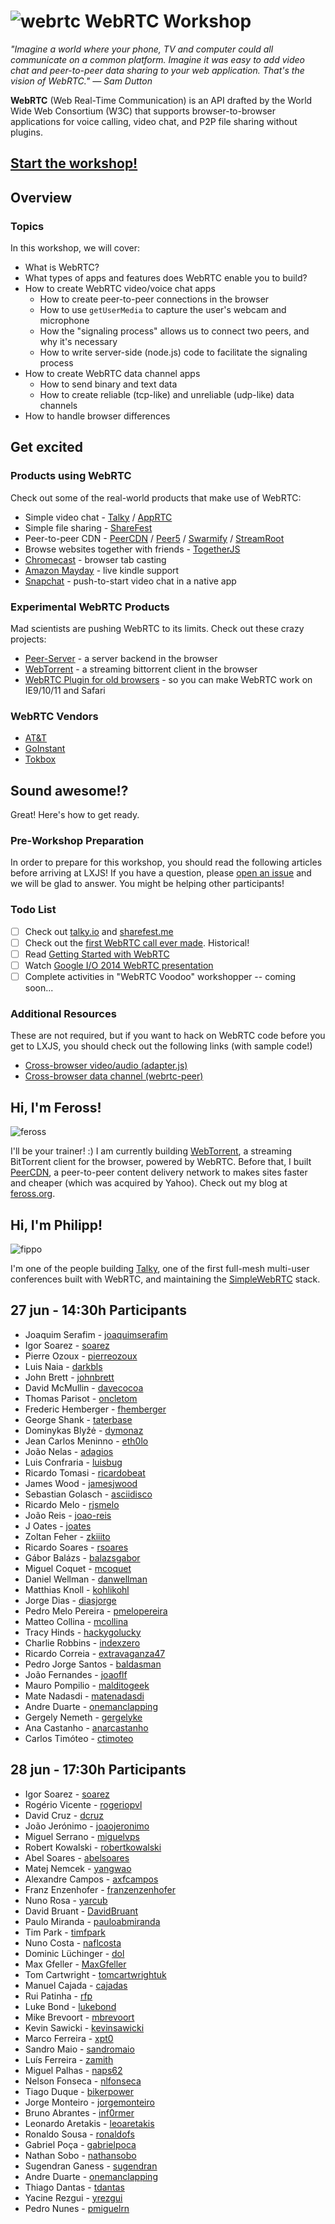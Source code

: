 # ![webrtc](http://www.webrtc.org/_/rsrc/1318870658554/config/customLogo.gif?revision=8) WebRTC Workshop

*"Imagine a world where your phone, TV and computer could all communicate on a common platform. Imagine it was easy to add video chat and peer-to-peer data sharing to your web application. That's the vision of WebRTC." — Sam Dutton*

**WebRTC** (Web Real-Time Communication) is an API drafted by the World Wide Web Consortium (W3C) that supports browser-to-browser applications for voice calling, video chat, and P2P file sharing without plugins.

## [Start the workshop!](WORKSHOP.md)

## Overview

### Topics

In this workshop, we will cover:

- What is WebRTC?
- What types of apps and features does WebRTC enable you to build?
- How to create WebRTC video/voice chat apps
  - How to create peer-to-peer connections in the browser
  - How to use `getUserMedia` to capture the user's webcam and microphone
  - How the "signaling process" allows us to connect two peers, and why it's necessary
  - How to write server-side (node.js) code to facilitate the signaling process
- How to create WebRTC data channel apps
  - How to send binary and text data
  - How to create reliable (tcp-like) and unreliable (udp-like) data channels
- How to handle browser differences

## Get excited

### Products using WebRTC

Check out some of the real-world products that make use of WebRTC:

- Simple video chat - [Talky](http://talky.io/) / [AppRTC](https://apprtc.appspot.com/)
- Simple file sharing - [ShareFest](http://sharefest.me)
- Peer-to-peer CDN - [PeerCDN](http://peercdn.com) / [Peer5](http://peer5.com) / [Swarmify](http://swarmify.com/) / [StreamRoot](http://www.streamroot.io/)
- Browse websites together with friends - [TogetherJS](https://togetherjs.com/)
- [Chromecast](http://www.webrtcworld.com/topics/from-the-experts/articles/347900-chromecast-webrtc.htm) - browser tab casting
- [Amazon Mayday](http://webrtchacks.com/mayday-trace/) - live kindle support
- [Snapchat](http://www.webrtcworld.com/topics/webrtc-world/articles/378013-wheelings-dealings-snapchat-acquires-webrtc-company-addlive.htm) - push-to-start video chat in a native app

### Experimental WebRTC Products

Mad scientists are pushing WebRTC to its limits. Check out these crazy projects:

- [Peer-Server](http://www.peer-server.com/) - a server backend in the browser
- [WebTorrent](http://webtorrent.io) - a streaming bittorrent client in the browser
- [WebRTC Plugin for old browsers](https://temasys.atlassian.net/wiki/display/TWPP/WebRTC+Plugins) - so you can make WebRTC work on IE9/10/11 and Safari

### WebRTC Vendors

- [AT&T](https://js.att.io/)
- [GoInstant](https://developers.goinstant.com/v1/widgets/audio_and_video/index.html)
- [Tokbox](http://tokbox.com/opentok/intro/)


## Sound awesome!?

Great! Here's how to get ready.

### Pre-Workshop Preparation

In order to prepare for this workshop, you should read the following articles before arriving at LXJS! If you have a question, please [open an issue](https://github.com/LXJS/training-webrtc/issues) and we will be glad to answer. You might be helping other participants!

### Todo List

- [ ] Check out [talky.io](https://talky.io/) and [sharefest.me](https://www.sharefest.me/)
- [ ] Check out the [first WebRTC call ever made](https://www.youtube.com/watch?v=MsAWR_rJ5n8). Historical!
- [ ] Read [Getting Started with WebRTC](http://www.html5rocks.com/en/tutorials/webrtc/basics/)
- [ ] Watch [Google I/O 2014 WebRTC presentation](https://www.youtube.com/watch?v=p2HzZkd2A40)
- [ ] Complete activities in "WebRTC Voodoo" workshopper -- coming soon...

### Additional Resources

These are not required, but if you want to hack on WebRTC code before you get to LXJS, you should check out the following links (with sample code!)

- [Cross-browser video/audio (adapter.js)](https://code.google.com/p/webrtc/source/browse/trunk/samples/js/base/adapter.js?r=3905)
- [Cross-browser data channel (webrtc-peer)](https://github.com/quartzjer/webrtc-peer/)

## Hi, I'm Feross!

![feross](https://avatars3.githubusercontent.com/u/121766?s=300)

I'll be your trainer! :) I am currently building [WebTorrent](http://webtorrent.io), a streaming BitTorrent client for the browser, powered by WebRTC. Before that, I built [PeerCDN](https://peercdn.com/), a peer-to-peer content delivery network to makes sites faster and cheaper (which was acquired by Yahoo). Check out my blog at [feross.org](http://feross.org).

## Hi, I'm Philipp!

![fippo](http://andyet.com/images/team/square/fippo.jpg)

I'm one of the people building [Talky](https://talky.io/), one of the first full-mesh multi-user conferences built with WebRTC, and maintaining the [SimpleWebRTC](http://simplewebrtc.com) stack.

## 27 jun - 14:30h Participants

- Joaquim Serafim - [joaquimserafim](https://github.com/joaquimserafim)
- Igor Soarez - [soarez](https://github.com/soarez)
- Pierre Ozoux - [pierreozoux](https://github.com/pierreozoux)
- Luis Naia - [darkbls](https://github.com/darkbls)
- John Brett - [johnbrett](https://github.com/johnbrett)
- David McMullin - [davecocoa](https://github.com/davecocoa)
- Thomas Parisot - [oncletom](https://github.com/oncletom)
- Frederic Hemberger - [fhemberger](https://github.com/fhemberger)
- George Shank - [taterbase](https://github.com/taterbase)
- Dominykas Blyžė - [dymonaz](https://github.com/dymonaz)
- Jean Carlos Meninno - [eth0lo](https://github.com/eth0lo)
- João Nelas - [adagios](https://github.com/adagios)
- Luis Confraria - [luisbug](https://github.com/luisbug)
- Ricardo Tomasi - [ricardobeat](https://github.com/ricardobeat)
- James Wood - [jamesjwood](https://github.com/jamesjwood)
- Sebastian Golasch - [asciidisco](https://github.com/asciidisco)
- Ricardo Melo - [rjsmelo](https://github.com/rjsmelo)
- João Reis - [joao-reis](https://github.com/joao-reis)
- J Oates - [joates](https://github.com/joates)
- Zoltan Feher - [zkiiito](https://github.com/zkiiito)
- Ricardo Soares - [rsoares](https://github.com/rsoares)
- Gábor Balázs - [balazsgabor](https://github.com/balazsgabor)
- Miguel Coquet - [mcoquet](https://github.com/mcoquet)
- Daniel Wellman - [danwellman](https://github.com/danwellman)
- Matthias Knoll - [kohlikohl](https://github.com/kohlikohl)
- Jorge Dias - [diasjorge](https://github.com/diasjorge)
- Pedro Melo Pereira - [pmelopereira](https://github.com/pmelopereira)
- Matteo Collina - [mcollina](https://github.com/mcollina)
- Tracy Hinds - [hackygolucky](https://github.com/hackygolucky)
- Charlie Robbins - [indexzero](https://github.com/indexzero)
- Ricardo Correia - [extravaganza47](https://github.com/extravaganza47)
- Pedro Jorge Santos - [baldasman](https://github.com/baldasman)
- João Fernandes - [joaoflf](https://github.com/joaoflf)
- Mauro Pompilio - [malditogeek](https://github.com/malditogeek)
- Mate Nadasdi - [matenadasdi](https://github.com/matenadasdi)
- Andre Duarte - [onemanclapping](https://github.com/onemanclapping)
- Gergely Nemeth - [gergelyke](https://github.com/gergelyke)
- Ana Castanho - [anarcastanho](https://github.com/anarcastanho)
- Carlos Timóteo - [ctimoteo](https://github.com/ctimoteo)

## 28 jun - 17:30h Participants

- Igor Soarez - [soarez](https://github.com/soarez)
- Rogério Vicente - [rogeriopvl](https://github.com/rogeriopvl)
- David Cruz - [dcruz](https://github.com/dcruz)
- João Jerónimo - [joaojeronimo](https://github.com/joaojeronimo)
- Miguel Serrano - [miguelvps](https://github.com/miguelvps)
- Robert Kowalski - [robertkowalski](https://github.com/robertkowalski)
- Abel Soares - [abelsoares](https://github.com/abelsoares)
- Matej Nemcek - [yangwao](https://github.com/yangwao)
- Alexandre Campos - [axfcampos](https://github.com/axfcampos)
- Franz Enzenhofer - [franzenzenhofer](https://github.com/franzenzenhofer)
- Nuno Rosa - [yarcub](https://github.com/yarcub)
- David Bruant - [DavidBruant](https://github.com/DavidBruant)
- Paulo Miranda - [pauloabmiranda](https://github.com/pauloabmiranda)
- Tim Park - [timfpark](https://github.com/timfpark)
- Nuno Costa - [naflcosta](https://github.com/naflcosta)
- Dominic Lüchinger - [dol](https://github.com/dol)
- Max Gfeller - [MaxGfeller](https://github.com/MaxGfeller)
- Tom Cartwright - [tomcartwrightuk](https://github.com/tomcartwrightuk)
- Manuel Cajada - [cajadas](https://github.com/cajadas)
- Rui Patinha - [rfp](https://github.com/rfp)
- Luke Bond - [lukebond](https://github.com/lukebond)
- Mike Brevoort - [mbrevoort](https://github.com/mbrevoort)
- Kevin Sawicki - [kevinsawicki](https://github.com/kevinsawicki)
- Marco Ferreira - [xpt0](https://github.com/xpt0)
- Sandro Maio - [sandromaio](https://github.com/sandromaio)
- Luís Ferreira - [zamith](https://github.com/zamith)
- Miguel Palhas - [naps62](https://github.com/naps62)
- Nelson Fonseca - [nlfonseca](https://github.com/nlfonseca)
- Tiago Duque - [bikerpower](https://github.com/bikerpower)
- Jorge Monteiro - [jorgemonteiro](https://github.com/jorgemonteiro)
- Bruno Abrantes - [inf0rmer](https://github.com/inf0rmer)
- Leonardo Aretakis - [leoaretakis](https://github.com/leoaretakis)
- Ronaldo Sousa - [ronaldofs](https://github.com/ronaldofs)
- Gabriel Poça - [gabrielpoca](https://github.com/gabrielpoca)
- Nathan Sobo - [nathansobo](https://github.com/nathansobo)
- Sugendran Ganess - [sugendran](https://github.com/sugendran)
- Andre Duarte - [onemanclapping](https://github.com/onemanclapping)
- Thiago Dantas - [tdantas](https://github.com/tdantas)
- Yacine Rezgui - [yrezgui](https://github.com/yrezgui)
- Pedro Nunes - [pmiguelrn](https://github.com/pmiguelrn)
